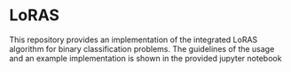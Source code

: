 # LoRAS
This repository provides an implementation of the integrated LoRAS algorithm for binary classification problems.
The guidelines of the usage and an example implementation is shown in the provided jupyter notebook
